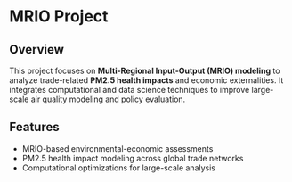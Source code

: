 # MRIO Project

## Overview
This project focuses on **Multi-Regional Input-Output (MRIO) modeling** to analyze trade-related **PM2.5 health impacts** and economic externalities. It integrates computational and data science techniques to improve large-scale air quality modeling and policy evaluation.

## Features
- MRIO-based environmental-economic assessments  
- PM2.5 health impact modeling across global trade networks  
- Computational optimizations for large-scale analysis  

